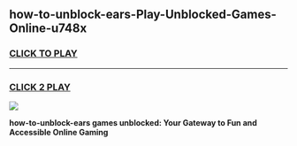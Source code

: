 
## how-to-unblock-ears-Play-Unblocked-Games-Online-u748x
<h3>
<a href="https://premium76.site?title=how-to-unblock-ears&ref=25A">CLICK TO PLAY</a></h3>
<hr>

<h3>
<a href="https://premium76.site?title=how-to-unblock-ears&ref=25A">CLICK 2 PLAY</a>
  
</h3>

<a href="https://premium76.site?title=how-to-unblock-ears&ref=25A"><img src="https://clearcache.store/games.png"></a>


**how-to-unblock-ears games unblocked: Your Gateway to Fun and Accessible Online Gaming**
